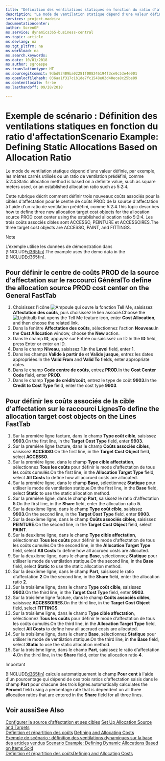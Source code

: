 ```yaml
---
title: "Définition des ventilations statiques en fonction du ratio d'affectation | Microsoft Docs"
description: "Le mode de ventilation statique dépend d'une valeur définie, par exemple, les mètres carrés utilisés ou un ratio de ventilation prédéfini, comme 5:2:4."
services: project-madeira
documentationcenter: 
author: SorenGP
ms.service: dynamics365-business-central
ms.topic: article
ms.devlang: na
ms.tgt_pltfrm: na
ms.workload: na
ms.search.keywords: 
ms.date: 10/01/2018
ms.author: sgroespe
ms.translationtype: HT
ms.sourcegitcommit: 9dbd92409ba02281f008246194f3ce0c53e4e001
ms.openlocfilehash: 036aa1f317c1b1de7fc1548e03d40eca8c25be89
ms.contentlocale: fr-be
ms.lasthandoff: 09/28/2018

---
```

# <a name="scenario-example-defining-static-allocations-based-on-allocation-ratio"></a><span data-ttu-id="f8d57-103">Exemple de scénario : Définition des ventilations statiques en fonction du ratio d'affectation</span><span class="sxs-lookup"><span data-stu-id="f8d57-103">Scenario Example: Defining Static Allocations Based on Allocation Ratio</span></span>
<span data-ttu-id="f8d57-104">Le mode de ventilation statique dépend d'une valeur définie, par exemple, les mètres carrés utilisés ou un ratio de ventilation prédéfini, comme 5:2:4.</span><span class="sxs-lookup"><span data-stu-id="f8d57-104">Static allocation method is based on a definite value, such as square meters used, or an established allocation ratio such as 5:2:4.</span></span>  

<span data-ttu-id="f8d57-105">Cette rubrique décrit comment définir trois nouveaux coûts associés pour la cibles d'affectation pour le centre de coûts PROD de la source d'affectation à l'aide d'un ratio de ventilation prédéfini, comme 5:2:4.</span><span class="sxs-lookup"><span data-stu-id="f8d57-105">This topic describes how to define three new allocation target cost objects for the allocation source PROD cost center using the established allocation ratio 5:2:4.</span></span> <span data-ttu-id="f8d57-106">Les trois coûts associés cibles sont ACCESSO, PEINTURE et ACCESSOIRES.</span><span class="sxs-lookup"><span data-stu-id="f8d57-106">The three target cost objects are ACCESSO, PAINT, and FITTINGS.</span></span>  

> [!NOTE]  
>  <span data-ttu-id="f8d57-107">L'exemple utilise les données de démonstration dans [!INCLUDE[d365fin](includes/d365fin_md.md)].</span><span class="sxs-lookup"><span data-stu-id="f8d57-107">The example uses the demo data in the [!INCLUDE[d365fin](includes/d365fin_md.md)].</span></span>  

## <a name="to-define-the-allocation-source-prod-cost-center-on-the-general-fasttab"></a><span data-ttu-id="f8d57-108">Pour définir le centre de coûts PROD de la source d'affectation sur le raccourci Général</span><span class="sxs-lookup"><span data-stu-id="f8d57-108">To define the allocation source PROD cost center on the General FastTab</span></span>  

1.  <span data-ttu-id="f8d57-109">Choisissez l'icône ![Ampoule qui ouvre la fonction Tell Me](media/ui-search/search_small.png "Dites-moi ce que vous voulez faire"), saisissez **Affectation des coûts**, puis choisissez le lien associé.</span><span class="sxs-lookup"><span data-stu-id="f8d57-109">Choose the ![Lightbulb that opens the Tell Me feature](media/ui-search/search_small.png "Tell me what you want to do") icon, enter **Cost Allocation**, and then choose the related link.</span></span>  
2.  <span data-ttu-id="f8d57-110">Dans la fenêtre **Affectation des coûts**, sélectionnez l'action **Nouveau**.</span><span class="sxs-lookup"><span data-stu-id="f8d57-110">In the **Cost Allocation** window, choose the **New** action.</span></span>  
3.  <span data-ttu-id="f8d57-111">Dans le champ **ID**, appuyez sur Entrée ou saisissez un ID.</span><span class="sxs-lookup"><span data-stu-id="f8d57-111">In the **ID** field, press Enter or enter an ID.</span></span>  
4.  <span data-ttu-id="f8d57-112">Dans le champ **Niveau**, saisissez **1**.</span><span class="sxs-lookup"><span data-stu-id="f8d57-112">In the **Level** field, enter **1**.</span></span>  
5.  <span data-ttu-id="f8d57-113">Dans les champs **Valide à partir de** et **Valide jusque**, entrez les dates appropriées.</span><span class="sxs-lookup"><span data-stu-id="f8d57-113">In the **Valid From** and **Valid To** fields, enter appropriate dates.</span></span>  
6.  <span data-ttu-id="f8d57-114">Dans le champ **Code centre de coûts**, entrez **PROD**.</span><span class="sxs-lookup"><span data-stu-id="f8d57-114">In the **Cost Center Code** field, enter **PROD**.</span></span>  
7.  <span data-ttu-id="f8d57-115">Dans le champ **Type de crédit/coût**, entrez le type de coût **9903**.</span><span class="sxs-lookup"><span data-stu-id="f8d57-115">In the **Credit to Cost Type** field, enter the cost type **9903**.</span></span>  

## <a name="to-define-the-allocation-target-cost-objects-on-the-lines-fasttab"></a><span data-ttu-id="f8d57-116">Pour définir les coûts associés de la cible d'affectation sur le raccourci Lignes</span><span class="sxs-lookup"><span data-stu-id="f8d57-116">To define the allocation target cost objects on the Lines FastTab</span></span>  

1.  <span data-ttu-id="f8d57-117">Sur la première ligne facture, dans le champ **Type coût cible**, saisissez **9903**.</span><span class="sxs-lookup"><span data-stu-id="f8d57-117">On the first line, in the **Target Cost Type** field, enter **9903**.</span></span>  
2.  <span data-ttu-id="f8d57-118">Sur la première ligne facture, dans le champ **Coûts associés cibles**, saisissez **ACCESSO**.</span><span class="sxs-lookup"><span data-stu-id="f8d57-118">On the first line, in the **Target Cost Object** field, select **ACCESSO**.</span></span>  
3.  <span data-ttu-id="f8d57-119">Sur la première ligne, dans le champ **Type cible affectation**, sélectionnez **Tous les coûts** pour définir le mode d'affectation de tous les coûts cumulés.</span><span class="sxs-lookup"><span data-stu-id="f8d57-119">On the first line, in the **Allocation Target Type** field, select **All Costs** to define how all accrued costs are allocated.</span></span>  
4.  <span data-ttu-id="f8d57-120">Sur la première ligne, dans le champ **Base**, sélectionnez **Statique** pour utiliser le mode de ventilation statique.</span><span class="sxs-lookup"><span data-stu-id="f8d57-120">On the first line, in the **Base** field, select **Static** to use the static allocation method.</span></span>  
5.  <span data-ttu-id="f8d57-121">Sur la première ligne, dans le champ **Part**, saisissez le ratio d'affectation **5**.</span><span class="sxs-lookup"><span data-stu-id="f8d57-121">On the first line, in the **Share** field, enter the allocation ratio **5**.</span></span>  
6.  <span data-ttu-id="f8d57-122">Sur la deuxième ligne, dans le champ **Type coût cible**, saisissez **9903**.</span><span class="sxs-lookup"><span data-stu-id="f8d57-122">On the second line, in the **Target Cost Type** field, enter **9903**.</span></span>  
7.  <span data-ttu-id="f8d57-123">Sur la deuxième ligne, dans le champ **Coûts associés cibles**, saisissez **PEINTURE**.</span><span class="sxs-lookup"><span data-stu-id="f8d57-123">On the second line, in the **Target Cost Object** field, select **PAINT**.</span></span>  
8.  <span data-ttu-id="f8d57-124">Sur la deuxième ligne, dans le champ **Type cible affectation**, sélectionnez **Tous les coûts** pour définir le mode d'affectation de tous les coûts cumulés.</span><span class="sxs-lookup"><span data-stu-id="f8d57-124">On the second line, in the **Allocation Target Type** field, select **All Costs** to define how all accrued costs are allocated.</span></span>  
9. <span data-ttu-id="f8d57-125">Sur la deuxième ligne, dans le champ **Base**, sélectionnez **Statique** pour utiliser le mode de ventilation statique.</span><span class="sxs-lookup"><span data-stu-id="f8d57-125">On the second line, in the **Base** field, select **Static** to use the static allocation method.</span></span>  
10. <span data-ttu-id="f8d57-126">Sur la deuxième ligne, dans le champ **Part**, saisissez le ratio d'affectation **2**.</span><span class="sxs-lookup"><span data-stu-id="f8d57-126">On the second line, in the **Share** field, enter the allocation ratio **2**.</span></span>  
11. <span data-ttu-id="f8d57-127">Sur la troisième ligne, dans le champ **Type coût cible**, saisissez **9903**.</span><span class="sxs-lookup"><span data-stu-id="f8d57-127">On the third line, in the **Target Cost Type** field, enter **9903**.</span></span>  
12. <span data-ttu-id="f8d57-128">Sur la troisième ligne facture, dans le champ **Coûts associés cibles**, saisissez **ACCESSOIRES**.</span><span class="sxs-lookup"><span data-stu-id="f8d57-128">On the third line, in the **Target Cost Object** field, select **FITTINGS**.</span></span>  
13. <span data-ttu-id="f8d57-129">Sur la troisième ligne, dans le champ **Type cible affectation**, sélectionnez **Tous les coûts** pour définir le mode d'affectation de tous les coûts cumulés.</span><span class="sxs-lookup"><span data-stu-id="f8d57-129">On the third line, in the **Allocation Target Type** field, select **All Costs** to define how all accrued costs are allocated.</span></span>  
14. <span data-ttu-id="f8d57-130">Sur la troisième ligne, dans le champ **Base**, sélectionnez **Statique** pour utiliser le mode de ventilation statique.</span><span class="sxs-lookup"><span data-stu-id="f8d57-130">On the third line, in the **Base** field, select **Static** to use the static allocation method.</span></span>  
15. <span data-ttu-id="f8d57-131">Sur la troisième ligne, dans le champ **Part**, saisissez le ratio d'affectation **4**.</span><span class="sxs-lookup"><span data-stu-id="f8d57-131">On the third line, in the **Share** field, enter the allocation ratio **4**.</span></span>  

> [!IMPORTANT]  
>  [!INCLUDE[d365fin](includes/d365fin_md.md)] <span data-ttu-id="f8d57-132">calcule automatiquement le champ **Pour cent** à l'aide d'un pourcentage qui dépend de ces trois ratios d'affectation saisis dans le champ **Part** pour chacune des trois lignes.</span><span class="sxs-lookup"><span data-stu-id="f8d57-132">automatically calculates the **Percent** field using a percentage rate that is dependent on all three allocation ratios that are entered in the **Share** field for all three lines.</span></span>  

## <a name="see-also"></a><span data-ttu-id="f8d57-133">Voir aussi</span><span class="sxs-lookup"><span data-stu-id="f8d57-133">See Also</span></span>  
<span data-ttu-id="f8d57-134">[Configurer la source d'affectation et ses cibles](finance-how-to-set-up-allocation-source-and-targets.md) </span><span class="sxs-lookup"><span data-stu-id="f8d57-134">[Set Up Allocation Source and Targets](finance-how-to-set-up-allocation-source-and-targets.md) </span></span>  
<span data-ttu-id="f8d57-135">[Définition et répartition des coûts](finance-define-and-allocate-costs.md) </span><span class="sxs-lookup"><span data-stu-id="f8d57-135">[Defining and Allocating Costs](finance-define-and-allocate-costs.md) </span></span>  
<span data-ttu-id="f8d57-136">[Exemple de scénario : définition des ventilations dynamiques sur la base des articles vendus](finance-scenario-example-defining-dynamic-allocations-based-on-items-sold.md) </span><span class="sxs-lookup"><span data-stu-id="f8d57-136">[Scenario Example: Defining Dynamic Allocations Based on Items Sold](finance-scenario-example-defining-dynamic-allocations-based-on-items-sold.md) </span></span>  
[<span data-ttu-id="f8d57-137">Définition et répartition des coûts</span><span class="sxs-lookup"><span data-stu-id="f8d57-137">Defining and Allocating Costs</span></span>](finance-define-and-allocate-costs.md)

